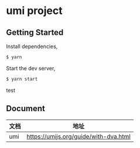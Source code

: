 # umi project

## Getting Started

Install dependencies,

```bash
$ yarn
```

Start the dev server,

```bash
$ yarn start
```
test

## Document
|文档|地址|
|--|--|
|umi|https://umijs.org/guide/with-dva.html|
